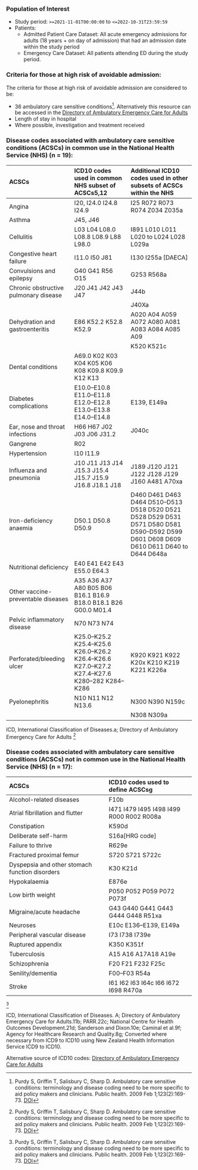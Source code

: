 ### Population of Interest

- Study period: `>=2021-11-01T00:00:00` to `<=2022-10-31T23:59:59`
- Patients:
    - Admitted Patient Care Dataset: All acute emergency admissions for adults (18 years + on day of admission) that had an admission date within the study period
    - Emergency Care Dataset: All patients attending ED during the study period.

### Criteria for those at high risk of avoidable admission:

The criteria for those at high risk of avoidable admission are considered to be:

* 36 ambulatory care sensitive conditions[^1]. Alternatively this resource can be accessed in the [Directory of Ambulatory
Emergency Care for Adults](https://www.ambulatoryemergencycare.org.uk/uploads/files/1/AEC-Directory%206th%20edition%20February%202018.pdf)
* Length of stay in hospital
* Where possible, investigation and treatment received


### Disease codes associated with ambulatory care sensitive conditions (ACSCs) in common use in the National Health Service (NHS) (n = 19):

|ACSCs|ICD10 codes used in common NHS subset of ACSCs5,12|Additional ICD10 codes used in other subsets of ACSCs within the NHS|
|:----|:----|:----|
|Angina|I20, I24.0 I24.8 I24.9|I25 R072 R073 R074 Z034 Z035a|
|Asthma|J45, J46| |
|Cellulitis|L03 L04 L08.0 L08.8 L08.9 L88 L98.0|I891 L010 L011 L020 to L024 L028 L029a|
|Congestive heart failure|I11.0 I50 J81|I130 I255a [DAECA]|
|Convulsions and epilepsy|G40 G41 R56 O15|G253 R568a|
|Chronic obstructive pulmonary disease|J20 J41 J42 J43 J47|J44b|
| | |J40Xa|
|Dehydration and gastroenteritis|E86 K52.2 K52.8 K52.9|A020 A04 A059 A072 A080 A081 A083 A084 A085 A09|
| | |K520 K521c|
|Dental conditions|A69.0 K02 K03 K04 K05 K06 K08 K09.8 K09.9 K12 K13| |
|Diabetes complications|E10.0–E10.8 E11.0–E11.8 E12.0–E12.8 E13.0–E13.8 E14.0–E14.8|E139, E149a|
|Ear, nose and throat infections|H66 H67 J02 J03 J06 J31.2|J040c|
|Gangrene|R02| |
|Hypertension|I10 I11.9| |
|Influenza and pneumonia|J10 J11 J13 J14 J15.3 J15.4 J15.7 J15.9 J16.8 J18.1 J18|J189 J120 J121 J122 J128 J129 J160 A481 A70xa|
|Iron-deficiency anaemia|D50.1 D50.8 D50.9|D460 D461 D463 D464 D510–D513 D518 D520 D521 D528 D529 D531 D571 D580 D581 D590–D592 D599 D601 D608 D609 D610 D611 D640 to D644 D648a|
|Nutritional deficiency|E40 E41 E42 E43 E55.0 E64.3| |
|Other vaccine-preventable diseases|A35 A36 A37 A80 B05 B06 B16.1 B16.9 B18.0 B18.1 B26 G00.0 M01.4| |
|Pelvic inflammatory disease|N70 N73 N74| |
|Perforated/bleeding ulcer|K25.0–K25.2 K25.4–K25.6 K26.0–K26.2 K26.4–K26.6 K27.0–K27.2 K27.4–K27.6 K280–282 K284–K286|K920 K921 K922 K20x K210 K219 K221 K226a|
|Pyelonephritis|N10 N11 N12 N13.6|N300 N390 N159c|
| | |N308 N309a|

ICD, International Classification of Diseases.a; Directory of Ambulatory Emergency Care for Adults
[^1]

### Disease codes associated with ambulatory care sensitive conditions (ACSCs) not in common use in the National Health Service (NHS) (n = 17):

|ACSCs|ICD10 codes used to define ACSCsg|
|:----|:----|
|Alcohol-related diseases|F10b|
|Atrial fibrillation and flutter|I471 I479 I495 I498 I499 R000 R002 R008a|
|Constipation|K590d|
|Deliberate self-harm|S16a[HRG code]|
|Failure to thrive|R629e|
|Fractured proximal femur|S720 S721 S722c|
|Dyspepsia and other stomach function disorders|K30 K21d|
|Hypokalaemia|E876e|
|Low birth weight|P050 P052 P059 P072 P073f|
|Migraine/acute headache|G43 G440 G441 G443 G444 G448 R51xa|
|Neuroses|E10c E136–E139, E149a|
|Peripheral vascular disease|I73 I738 I739e|
|Ruptured appendix|K350 K351f|
|Tuberculosis|A15 A16 A17A18 A19e|
|Schizophrenia|F20 F21 F232 F25c|
|Senility/dementia|F00–F03 R54a|
|Stroke|I61 I62 I63 I64c I66 I672 I698 R470a|
[^1]

ICD, International Classification of Diseases. A; Directory of Ambulatory Emergency Care for Adults.11b; PARR.22c; National Centre for Health Outcomes Development.21d; Sanderson and Dixon.10e; Caminal et al.9f; Agency for Healthcare Research and Quality.8g; Converted where necessary from ICD9 to ICD10 using New Zealand Health Information Service ICD9 to ICD10.

Alternative source of ICD10 codes:
[Directory of Ambulatory
Emergency Care for Adults](https://www.ambulatoryemergencycare.org.uk/uploads/files/1/AEC-Directory%206th%20edition%20February%202018.pdf)


[^1]:
    Purdy S, Griffin T, Salisbury C, Sharp D. Ambulatory care sensitive conditions: terminology and disease coding need to be more specific to aid policy makers and clinicians. Public health. 2009 Feb 1;123(2):169-73. [DOI](https://doi.org/10.1016/j.puhe.2008.11.001)
